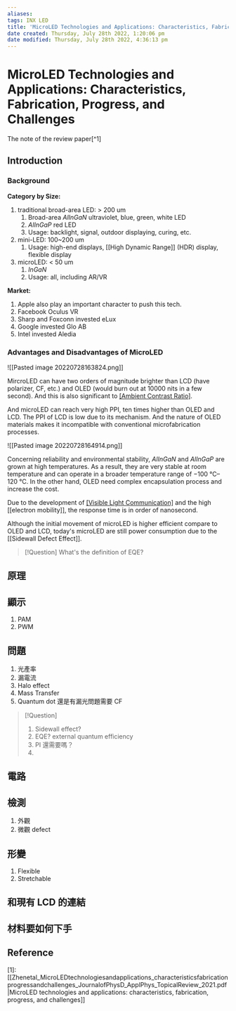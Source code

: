 ```yaml
---
aliases: 
tags: INX LED 
title: 'MicroLED Technologies and Applications: Characteristics, Fabrication, Progress, and Challenges'
date created: Thursday, July 28th 2022, 1:20:06 pm
date modified: Thursday, July 28th 2022, 4:36:13 pm
---
```


# MicroLED Technologies and Applications: Characteristics, Fabrication, Progress, and Challenges

The note of the review paper[^1]

## Introduction

### Background

**Category by Size:**

1. traditional broad-area LED: > 200 um
	1. Broad-area $AlInGaN$ ultraviolet, blue, green, white LED
	2. $AlInGaP$ red LED
	3. Usage: backlight, signal, outdoor displaying, curing, etc.
2. mini-LED: 100~200 um
	1. Usage: high-end displays, [[High Dynamic Range]] (HDR) display, flexible display
3. microLED: < 50 um
	1. $InGaN$
	2. Usage: all, including AR/VR

**Market:**

1. Apple also play an important character to push this tech.
2. Facebook Oculus VR
3. Sharp and Foxconn invested eLux
4. Google invested Glo AB
5. Intel invested Aledia

### Advantages and Disadvantages of MicroLED

![[Pasted image 20220728163824.png]]

MircroLED can have two orders of magnitude brighter than LCD (have polarizer, CF, etc.) and OLED (would burn out at 10000 nits in a few second). And this is also significant to [[Ambient Contrast Ratio]](ACR).

And microLED can reach very high PPI, ten times higher than OLED and LCD. The PPI of LCD is low due to its mechanism. And the nature of OLED materials makes it incompatible with conventional microfabrication processes.

![[Pasted image 20220728164914.png]]

Concerning reliability and environmental stability, $AlInGaN$ and $AlInGaP$ are grown at high temperatures. As a result, they are very stable at room temperature and can operate in a broader temperature range of −100 °C–120 °C. In the other hand, OLED need complex encapsulation process and increase the cost.

Due to the development of [[Visible Light Communication]](VLC) and the high [[electron mobility]], the response time is in order of nanosecond.

Although the initial movement of microLED is higher efficient compare to OLED and LCD, today's microLED are still power consumption due to the [[Sidewall Defect Effect]].

> [!Question]
> What's the definition of EQE?



## 原理

## 顯示

1. PAM
2. PWM

## 問題

1. 光產率
2. 漏電流
3. Halo effect
4. Mass Transfer
5. Quantum dot 還是有漏光問題需要 CF

> [!Question]
> 1. Sidewall effect?
> 2. EQE? external quantum efficiency
> 3. PI 還需要嗎？
> 4.

## 電路

## 檢測

1. 外觀
2. 微觀 defect

## 形變

1. Flexible
2. Stretchable

## 和現有 LCD 的連結

## 材料要如何下手

## Reference

[1]: [[Zhenetal_MicroLEDtechnologiesandapplications_characteristicsfabricationprogressandchallenges_JournalofPhysD_ApplPhys_TopicalReview_2021.pdf|MicroLED technologies and applications: characteristics, fabrication, progress, and challenges]]